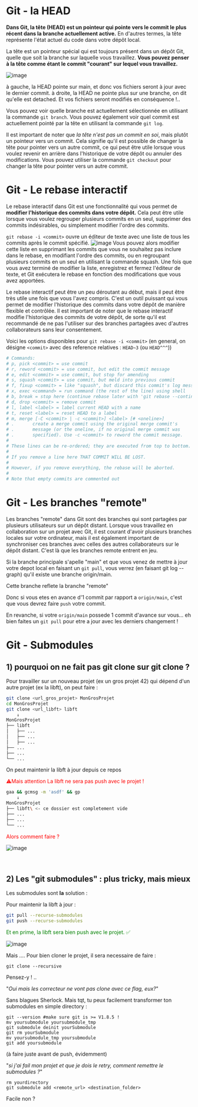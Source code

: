 # Git - la HEAD

**Dans Git, la tête (HEAD) est un pointeur qui pointe vers le commit le plus récent dans la branche actuellement active.** En d'autres termes, la tête représente l'état actuel du code dans votre dépôt local.

La tête est un pointeur spécial qui est toujours présent dans un dépôt Git, quelle que soit la branche sur laquelle vous travaillez. **Vous pouvez penser à la tête comme étant le commit "courant" sur lequel vous travaillez.**

![image](https://blog.git-init.com/content/images/2021/08/HEAD.001.png)

à gauche, la HEAD pointe sur main, et donc vos fichiers seront à jour avec le dernier commit.
à droite, la HEAD ne pointe plus sur une branche, on dit qu'elle est detached. Et vos fichiers seront modifiés en conséquence !.. 



Vous pouvez voir quelle branche est actuellement sélectionnée en utilisant la commande `git branch`. Vous pouvez également voir quel commit est actuellement pointé par la tête en utilisant la commande `git log`.

Il est important de noter que *la tête n'est pas un commit en soi*, mais plutôt un pointeur vers un commit. Cela signifie qu'il est possible de changer la tête pour pointer vers un autre commit, ce qui peut être utile lorsque vous voulez revenir en arrière dans l'historique de votre dépôt ou annuler des modifications. Vous pouvez utiliser la commande `git checkout` pour changer la tête pour pointer vers un autre commit.

# Git - Le rebase interactif
Le rebase interactif dans Git est une fonctionnalité qui vous permet de **modifier l'historique des commits dans votre dépôt.** Cela peut être utile lorsque vous voulez regrouper plusieurs commits en un seul, supprimer des commits indésirables, ou simplement modifier l'ordre des commits.

`git rebase -i <commit>` ouvre un éditeur de texte avec une liste de tous les commits après le commit spécifié.
![image](https://about.gitlab.com/images/blogimages/how-to-keep-your-git-history-clean-with-interactive-rebase/editor-window-start-ir@2x.png)
Vous pouvez alors modifier cette liste en supprimant les commits que vous ne souhaitez pas inclure dans le rebase, en modifiant l'ordre des commits, ou en regroupant plusieurs commits en un seul en utilisant la commande squash. Une fois que vous avez terminé de modifier la liste, enregistrez et fermez l'éditeur de texte, et Git exécutera le rebase en fonction des modifications que vous avez apportées.

Le rebase interactif peut être un peu déroutant au début, mais il peut être très utile une fois que vous l'avez compris. C'est un outil puissant qui vous permet de modifier l'historique des commits dans votre dépôt de manière flexible et contrôlée. Il est important de noter que le rebase interactif modifie l'historique des commits de votre dépôt, de sorte qu'il est recommandé de ne pas l'utiliser sur des branches partagées avec d'autres collaborateurs sans leur consentement.
 
 Voici les options disponibles pour `git rebase -i <commit>` (en general, on désigne `<commit>` avec des reference relatives : `HEAD~3` (ou `HEAD^^^`))  
 ```sh
 # Commands:
# p, pick <commit> = use commit
# r, reword <commit> = use commit, but edit the commit message
# e, edit <commit> = use commit, but stop for amending
# s, squash <commit> = use commit, but meld into previous commit
# f, fixup <commit> = like "squash", but discard this commit's log message
# x, exec <command> = run command (the rest of the line) using shell
# b, break = stop here (continue rebase later with 'git rebase --continue')
# d, drop <commit> = remove commit
# l, label <label> = label current HEAD with a name
# t, reset <label> = reset HEAD to a label
# m, merge [-C <commit> | -c <commit>] <label> [# <oneline>]
# .       create a merge commit using the original merge commit's
# .       message (or the oneline, if no original merge commit was
# .       specified). Use -c <commit> to reword the commit message.
#
# These lines can be re-ordered; they are executed from top to bottom.
#
# If you remove a line here THAT COMMIT WILL BE LOST.
#
# However, if you remove everything, the rebase will be aborted.
#
# Note that empty commits are commented out
```
 
# Git - Les branches "remote"

Les branches "remote" dans Git sont des branches qui sont partagées par plusieurs utilisateurs sur un dépôt distant. Lorsque vous travaillez en collaboration sur un projet avec Git, il est courant d'avoir plusieurs branches locales sur votre ordinateur, mais il est également important de synchroniser ces branches avec celles des autres collaborateurs sur le dépôt distant. C'est là que les branches remote entrent en jeu.

Si la branche principale s'apelle "main" et que vous venez de mettre à jour votre depot local en faisant un `git pull`, vous verrez (en faisant git log --graph) qu'il existe une branche origin/main.

Cette branche reflete la branche "remote"

Donc si vous etes en avance d'1 commit par rapport a `origin/main`, c'est que vous devrez faire `push` votre commit.

En revanche, si votre `origin/main` possede 1 commit d'avance sur vous... eh bien faites un `git pull` pour etre a jour avec les derniers changement !

# Git - Submodules

## 1) pourquoi on ne fait pas git clone sur git clone ? 

Pour travailler sur un nouveau projet (ex un gros projet 42) qui dépend d'un autre projet (ex la libft), on peut faire :

```sh
git clone <url_gros_projet> MonGrosProjet
cd MonGrosProjet
git clone <url_libft> libft
 	↓ 
MonGrosProjet
├── libft
│   ├── ...
│   ├── ...
│   ├── ...
├── ...
├── ...
└── ...
```

On peut maintenir la libft à jour depuis ce repos  


<span style="color:red">
⚠️Mais attention La libft ne sera pas push avec le projet !
</span>


```sh
gaa && gcmsg -m 'asdf' && gp
 	↓ 
MonGrosProjet
├── libft\ <- ce dossier est completement vide
├── ...
├── ...
└── ...
```
<span style="color:red">
Alors comment faire ?
</span>

![image](https://media.tenor.com/Gc7Crn1EBVgAAAAC/steve-carell-sad.gif) <br>
<br>
<br>

## 2) Les "git submodules" : plus tricky, mais mieux 


Les submodules sont **la** solution : <br>



Pour maintenir la libft à jour : <br>

```sh
git pull --recurse-submodules
git push --recurse-submodules
```

<span style="color:green">
Et en prime, la libft sera bien push avec le projet. ✅
</span>

![image](https://media.tenor.com/mUR6IIN2CnEAAAAC/wow-surprised.gif) <br>

Mais ....
Pour bien cloner le projet, il sera necessaire de faire : 
```
git clone --recursive
```
Pensez-y ! ..

"*Oui mais les correcteur ne vont pas clone avec ce flag, eux?*"

Sans blagues Sherlock.
Mais tqt, tu peux facilement transformer ton submodules en simple directory : 

```
git --version #make sure git is >= V1.8.5 !
mv yoursubmodule yoursubmodule_tmp
git submodule deinit yourSubmodule
git rm yourSubmodule
mv yoursubmodule_tmp yoursubmodule
git add yoursubmodule
```
(à faire juste avant de push, évidemment)

"*si j'ai fail mon projet et que je dois le retry, comment remettre le submodules ?*"

```
rm yourdirectory
git submodule add <remote_url> <destination_folder>
```

Facile non ? 
